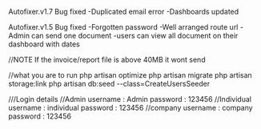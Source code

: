 Autofixer.v1.7
Bug fixed
-Duplicated email error
-Dashboards updated


Autofixer.v1.5
Bug fixed
-Forgotten password
-Well arranged route url
-Admin can send one document
-users can view all document on their dashboard with dates

//NOTE
If the invoice/report file is above 40MB it wont send

//what you are to run
php artisan optimize
php artisan migrate
php artisan storage:link
php artisan db:seed --class=CreateUsersSeeder


///Login details
   //Admin
 username :  Admin
 password : 123456
   //Individual
 username :  individual
 password : 123456
   //company
 username :  company
 password : 123456

